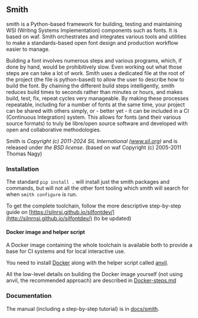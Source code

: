 ## Smith

smith is a Python-based framework for building, testing and maintaining WSI
(Writing Systems Implementation) components such as fonts. It is based on waf.
Smith orchestrates and integrates various tools and utilities to make a
standards-based open font design and production workflow easier to manage.

Building a font involves numerous steps and various programs, which, if done by
hand, would be prohibitively slow. Even working out what those steps are can
take a lot of work. Smith uses a dedicated file at the root of the project (the
file is python-based) to allow the user to describe how to build the font. By
chaining the different build steps intelligently, smith reduces build times to
seconds rather than minutes or hours, and makes build, test, fix, repeat cycles
very manageable. By making these processes repeatable, including for a number
of fonts at the same time, your project can be shared with others simply, or -
better yet - it can be included in a CI (Continuous Integration) system. This
allows for fonts (and their various source formats) to truly be libre/open
source software and developed with open and collaborative methodologies.

Smith is _Copyright (c) 2011-2024 SIL International (www.sil.org)_
and is released under _the BSD license_.
(based on waf Copyright (c) 2005-2011 Thomas Nagy)

### Installation

The standard `pip install .` will install just the smith packages and commands,
but will not all the other font tooling which smith will search for
when `smith configure` is run. 

To get the complete toolchain, follow the more descriptive step-by-step guide on [https://silnrsi.github.io/silfontdev/](http://silnrnsi.github.io/silfontdev/) (to be updated)

#### Docker image and helper script 
A Docker image containing the whole toolchain is available both to provide a base for CI systems and for local interactive use.

You need to install [Docker](https://docs.docker.com/get-docker/) along with the helper script called [anvil](https://github.com/silnrsi/anvil/).

All the low-level details on building the Docker image yourself (not using anvil, the recommended approach) are described in [Docker-steps.md](Docker-steps.md)

### Documentation

The manual (including a step-by-step tutorial) is in
[docs/smith](docs/smith/manual.asc).
